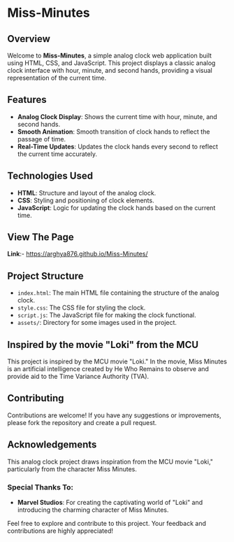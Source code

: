 
# Miss-Minutes

## Overview
Welcome to **Miss-Minutes**, a simple analog clock web application built using HTML, CSS, and JavaScript. This project displays a classic analog clock interface with hour, minute, and second hands, providing a visual representation of the current time.

## Features

- **Analog Clock Display**: Shows the current time with hour, minute, and second hands.
- **Smooth Animation**: Smooth transition of clock hands to reflect the passage of time.
- **Real-Time Updates**: Updates the clock hands every second to reflect the current time accurately.

## Technologies Used

- **HTML**: Structure and layout of the analog clock.
- **CSS**: Styling and positioning of clock elements.
- **JavaScript**: Logic for updating the clock hands based on the current time.

## View The Page

**Link**:- https://arghya876.github.io/Miss-Minutes/

## Project Structure

- `index.html`: The main HTML file containing the structure of the analog clock.
- `style.css`: The CSS file for styling the clock.
- `script.js`: The JavaScript file for making the clock functional.
- `assets/`: Directory for some images used in the project.

## Inspired by the movie "Loki" from the MCU

This project is inspired by the MCU movie "Loki." In the movie, Miss Minutes is an artificial intelligence created by He Who Remains to observe and provide aid to the Time Variance Authority (TVA).

## Contributing

Contributions are welcome! If you have any suggestions or improvements, please fork the repository and create a pull request.


## Acknowledgements

This analog clock project draws inspiration from the MCU movie "Loki," particularly from the character Miss Minutes.

### Special Thanks To:

- **Marvel Studios**: For creating the captivating world of "Loki" and introducing the charming character of Miss Minutes.
  
Feel free to explore and contribute to this project. Your feedback and contributions are highly appreciated!
